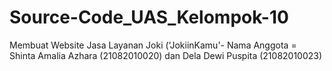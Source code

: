 # Source-Code_UAS_Kelompok-10
Membuat Website Jasa Layanan Joki ('JokiinKamu'- Nama Anggota =  Shinta Amalia Azhara (21082010020) dan Dela Dewi Puspita (21082010023)
